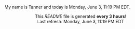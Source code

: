 My name is Tanner and today is Monday, June 3, 11:19 PM EDT.

<p align="center">This <i>README</i> file is generated <b>every 3 hours</b>!</br>Last refresh: Monday, June 3, 11:19 PM EDT<br /></p>
